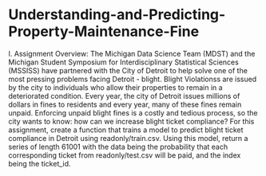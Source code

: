 # Understanding-and-Predicting-Property-Maintenance-Fine

I.	Assignment Overview:
The Michigan Data Science Team (MDST) and the Michigan Student Symposium for Interdisciplinary Statistical Sciences (MSSISS) have partnered with the City of Detroit to help solve one of the most pressing problems facing Detroit - blight. Blight Violationss are issued by the city to individuals who allow their properties to remain in a deteriorated condition. Every year, the city of Detroit issues millions of dollars in fines to residents and every year, many of these fines remain unpaid. Enforcing unpaid blight fines is a costly and tedious process, so the city wants to know: how can we increase blight ticket compliance?
For this assignment, create a function that trains a model to predict blight ticket compliance in Detroit using readonly/train.csv. Using this model, return a series of length 61001 with the data being the probability that each corresponding ticket from readonly/test.csv will be paid, and the index being the ticket_id.
